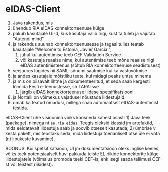 # eIDAS-Client

1. Java rakendus, mis
2. ühendub RIA eIDAS konnektorteenuse külge
3. pakub kasutajale UI-d, kus kasutaja valib riigi, kust ta tuleb ja vajutab "Autendi mind"
4. ja rakendus suunab konnektorteenusesse ja tagasi tulles teatab kasutajale "Welcome to Estonia, Javier Garcia!",
    1. juhul kui autentimise teeb CEF Validation Service
    2. või kasutaja reaalse nime, kui autentimise teeb mõne reaalse riigi eIDAS autentimisteenus (sõltub RIA konnektorteenuse seadistusest)
6. seejuures logides nii SAML-sõnumi saatmise kui ka vastuvõtmise
7. ja andes kasutajale mõistliku teate, kui midagi peaks untsu minema
8. ja mis on piisavalt lihtne ja dokumenteeritud, et seda saab kergesti lõimida Eesti e-teenustesse, sh TARA-sse
    1. järgib [eIDAS konnektorteenuse liidese spetsifikatsiooni](https://github.com/e-gov/eIDAS-Connector/blob/master/Spetsifikatsioon.md)
9. ja Nortalil on võimekus vajadusel nõustada liidestujaid.
10. omab ka teatud omadusi, millega saab automaatselt eIDAS-autentimist testida.

eIDAS-Client ühe visioonina võiks koosneda kahest osast: 1) Java teek (package), nimega nt `ee.ria.eidas`. Teegis oleksid klassid jm artefaktid, mida eeldatavalt liidestuja saab ja soovib otseselt kasutada; 2) ümbrise v kesta pakett, mis teostaks seda, mida liidestuja tõenäoliselt otse üle ei võta (nt lipukeste kuvamine).

BOONUS. Kui spetsifikatsioon, UI jm dokumentatsioon oleks inglise keeles, võiks teek potentsiaalselt huvi pakkuda teiste EL riikide konnektorite külge liidestujatele (võimalus promoda teeki CEF-is, ehk isegi saada tellimusi CEF-st või teistest riikidest).
